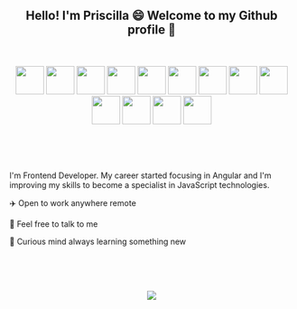 ## <p align="center"> Hello! I'm Priscilla 😄 Welcome to my Github profile 👋</p>

<br>

<p align="center">
<img height="50px" src="https://cdn.jsdelivr.net/gh/devicons/devicon/icons/angularjs/angularjs-original.svg"/>
<img height="50px" src="https://cdn.jsdelivr.net/gh/devicons/devicon/icons/typescript/typescript-original.svg"/>
<img height="50px" src="https://cdn.jsdelivr.net/gh/devicons/devicon/icons/css3/css3-original.svg"/>
<img height="50px" src="https://cdn.jsdelivr.net/gh/devicons/devicon/icons/html5/html5-original.svg"/>
<img height="50px" src="https://cdn.jsdelivr.net/gh/devicons/devicon/icons/javascript/javascript-original.svg"/>
<img height="50px" src="https://cdn.jsdelivr.net/gh/devicons/devicon/icons/bootstrap/bootstrap-original.svg"/>
<img height="50px" src="https://cdn.jsdelivr.net/gh/devicons/devicon/icons/git/git-original.svg"/>
<img height="50px" src="https://cdn.jsdelivr.net/gh/devicons/devicon/icons/sass/sass-original.svg"/>
<img height="50px" src="https://cdn.jsdelivr.net/gh/devicons/devicon/icons/spring/spring-original-wordmark.svg"/>
<img height="50px" src="https://cdn.jsdelivr.net/gh/devicons/devicon/icons/java/java-original.svg"/>
<img height="50px" src="https://cdn.jsdelivr.net/gh/devicons/devicon/icons/vuejs/vuejs-original.svg"/>
<img height="50px" src="https://cdn.jsdelivr.net/gh/devicons/devicon/icons/react/react-original.svg"/>
<img height="50px" src="https://cdn.jsdelivr.net/gh/devicons/devicon/icons/vscode/vscode-original.svg"/>

</p>   

<br>
<br>
<br>

<p> I'm Frontend Developer. My career started focusing in Angular and I'm improving my skills to become a specialist in JavaScript technologies.</p>

<p>✈️ Open to work anywhere remote</p>
<p>💬 Feel free to talk to me</p>
<p>🌱 Curious mind always learning something new</p>
 
<br>
     
     
<br>
<br>      
<div  align="center">

<a href="https://www.linkedin.com/in/priscillasrg" target="_blank"><img src="https://img.shields.io/badge/-LinkedIn-%230077B5?style=for-the-badge&logo=linkedin&logoColor=white" target="_blank"></a>   
</div>         
          
